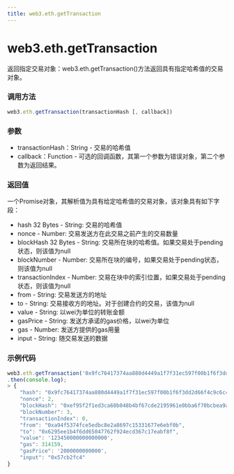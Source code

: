```yaml
---
title: web3.eth.getTransaction
---
```


# web3.eth.getTransaction

返回指定交易对象：web3.eth.getTransaction()方法返回具有指定哈希值的交易对象。

### 调用方法

```js
web3.eth.getTransaction(transactionHash [, callback])
```

### 参数
- transactionHash：String - 交易的哈希值
- callback：Function - 可选的回调函数，其第一个参数为错误对象，第二个参数为返回结果。

### 返回值
一个Promise对象，其解析值为具有给定哈希值的交易对象，该对象具有如下字段：
- hash 32 Bytes - String: 交易的哈希值
- nonce - Number: 交易发送方在此交易之前产生的交易数量
- blockHash 32 Bytes - String: 交易所在块的哈希值。如果交易处于pending状态，则该值为null
- blockNumber - Number: 交易所在块的编号，如果交易处于pending状态，则该值为null
- transactionIndex - Number: 交易在块中的索引位置，如果交易处于pending状态，则该值为null
- from - String: 交易发送方的地址
- to - String: 交易接收方的地址。对于创建合约的交易，该值为null
- value - String: 以wei为单位的转账金额
- gasPrice - String: 发送方承诺的gas价格，以wei为单位
- gas - Number: 发送方提供的gas用量
- input - String: 随交易发送的数据

### 示例代码
```js
web3.eth.getTransaction('0x9fc76417374aa880d4449a1f7f31ec597f00b1f6f3dd2d66f4c9c6c445836d8b§234')
.then(console.log);
> {
    "hash": "0x9fc76417374aa880d4449a1f7f31ec597f00b1f6f3dd2d66f4c9c6c445836d8b",
    "nonce": 2,
    "blockHash": "0xef95f2f1ed3ca60b048b4bf67cde2195961e0bba6f70bcbea9a2c4e133e34b46",
    "blockNumber": 3,
    "transactionIndex": 0,
    "from": "0xa94f5374fce5edbc8e2a8697c15331677e6ebf0b",
    "to": "0x6295ee1b4f6dd65047762f924ecd367c17eabf8f",
    "value": '123450000000000000',
    "gas": 314159,
    "gasPrice": '2000000000000',
    "input": "0x57cb2fc4"
}
```